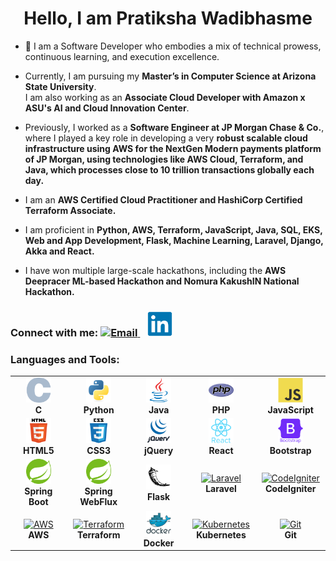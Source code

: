 <h1 align="center">Hello, I am Pratiksha Wadibhasme</h1>

- 👋 I am a Software Developer who embodies a mix of technical prowess, continuous learning, and execution excellence.

- Currently, I am pursuing my **Master’s in Computer Science at Arizona State University**.  
  I am also working as an **Associate Cloud Developer with Amazon x ASU's AI and Cloud Innovation Center**.

- Previously, I worked as a **Software Engineer at JP Morgan Chase & Co.**, where I played a key role in developing a very **robust scalable cloud infrastructure using AWS for the NextGen Modern payments platform of JP Morgan, using technologies like AWS Cloud, Terraform, and Java, which processes close to 10 trillion transactions globally each day.**

- I am an **AWS Certified Cloud Practitioner and HashiCorp Certified Terraform Associate.**

- I am proficient in **Python, AWS, Terraform, JavaScript, Java, SQL, EKS, Web and App Development, Flask, Machine Learning, Laravel, Django, Akka and React.**

- I have won multiple large-scale hackathons, including the **AWS Deepracer ML-based Hackathon and Nomura KakushIN National Hackathon.**

<h3 align="left">Connect with me:
  <a href="mailto:pratikshawadibhasme@gmail.com" target="_blank">
    <img src="https://www.vectorlogo.zone/logos/gmail/gmail-icon.svg" alt="Email" width="40" height="40"/>
  </a>
  &nbsp;&nbsp;
  <a href="https://www.linkedin.com/in/pratikshawadibhasme/" target="_blank">
    <img src="https://raw.githubusercontent.com/devicons/devicon/master/icons/linkedin/linkedin-original.svg" alt="LinkedIn" width="40" height="40"/>
  </a>
</h3>
<h3 align="left">Languages and Tools:</h3>
<table>
  <!-- Programming Languages -->
  <tr>
    <td align="center" width="140">
      <a href="https://www.cprogramming.com/" target="_blank">
        <img src="https://raw.githubusercontent.com/devicons/devicon/master/icons/c/c-original.svg" alt="C" width="40" height="40"/>
      </a>
      <br/><b>C</b>
    </td>
    <td align="center" width="140">
      <a href="https://www.python.org" target="_blank">
        <img src="https://raw.githubusercontent.com/devicons/devicon/master/icons/python/python-original.svg" alt="Python" width="40" height="40"/>
      </a>
      <br/><b>Python</b>
    </td>
    <td align="center" width="140">
      <a href="https://www.java.com" target="_blank">
        <img src="https://raw.githubusercontent.com/devicons/devicon/master/icons/java/java-original.svg" alt="Java" width="40" height="40"/>
      </a>
      <br/><b>Java</b>
    </td>
    <td align="center" width="140">
      <a href="https://www.php.net/" target="_blank">
        <img src="https://raw.githubusercontent.com/devicons/devicon/master/icons/php/php-original.svg" alt="PHP" width="40" height="40"/>
      </a>
      <br/><b>PHP</b>
    </td>
    <td align="center" width="140">
      <a href="https://developer.mozilla.org/en-US/docs/Web/JavaScript" target="_blank">
        <img src="https://raw.githubusercontent.com/devicons/devicon/master/icons/javascript/javascript-original.svg" alt="JavaScript" width="40" height="40"/>
      </a>
      <br/><b>JavaScript</b>
    </td>
  </tr>

  <!-- Web Development -->
  <tr>
    <td align="center" width="140">
      <a href="https://www.w3.org/html/" target="_blank">
        <img src="https://raw.githubusercontent.com/devicons/devicon/master/icons/html5/html5-original-wordmark.svg" alt="HTML5" width="40" height="40"/>
      </a>
      <br/><b>HTML5</b>
    </td>
    <td align="center" width="140">
      <a href="https://www.w3schools.com/css/" target="_blank">
        <img src="https://raw.githubusercontent.com/devicons/devicon/master/icons/css3/css3-original-wordmark.svg" alt="CSS3" width="40" height="40"/>
      </a>
      <br/><b>CSS3</b>
    </td>
    <td align="center" width="140">
      <a href="https://jquery.com/" target="_blank">
        <img src="https://raw.githubusercontent.com/devicons/devicon/master/icons/jquery/jquery-original-wordmark.svg" alt="jQuery" width="40" height="40"/>
      </a>
      <br/><b>jQuery</b>
    </td>
    <td align="center" width="140">
      <a href="https://react.dev/" target="_blank">
        <img src="https://raw.githubusercontent.com/devicons/devicon/master/icons/react/react-original-wordmark.svg" alt="React" width="40" height="40"/>
      </a>
      <br/><b>React</b>
    </td>
    <td align="center" width="140">
      <a href="https://getbootstrap.com/" target="_blank">
        <img src="https://raw.githubusercontent.com/devicons/devicon/master/icons/bootstrap/bootstrap-plain-wordmark.svg" alt="Bootstrap" width="40" height="40"/>
      </a>
      <br/><b>Bootstrap</b>
    </td>
  </tr>

  <!-- Frameworks -->
  <tr>
    <td align="center" width="140">
      <a href="https://spring.io/projects/spring-boot" target="_blank">
        <img src="https://raw.githubusercontent.com/devicons/devicon/master/icons/spring/spring-original.svg" alt="Spring Boot" width="40" height="40"/>
      </a>
      <br/><b>Spring Boot</b>
    </td>
    <td align="center" width="140">
      <a href="https://spring.io/projects/spring-webflux" target="_blank">
        <img src="https://raw.githubusercontent.com/devicons/devicon/master/icons/spring/spring-original.svg" alt="Spring WebFlux" width="40" height="40"/>
      </a>
      <br/><b>Spring WebFlux</b>
    </td>
    <td align="center" width="140">
      <a href="https://flask.palletsprojects.com/" target="_blank">
        <img src="https://raw.githubusercontent.com/devicons/devicon/master/icons/flask/flask-original.svg" alt="Flask" width="40" height="40"/>
      </a>
      <br/><b>Flask</b>
    </td>
    <td align="center" width="140">
      <a href="https://laravel.com/" target="_blank">
        <img src="https://cdn.worldvectorlogo.com/logos/laravel-2.svg" alt="Laravel" width="40" height="40"/>
      </a>
      <br/><b>Laravel</b>
    </td>
    <td align="center" width="140">
      <a href="https://codeigniter.com/" target="_blank">
        <img src="https://cdn.worldvectorlogo.com/logos/codeigniter.svg" alt="CodeIgniter" width="40" height="40"/>
      </a>
      <br/><b>CodeIgniter</b>
    </td>
  </tr>

  <!-- Cloud and DevOps -->
  <tr>
    <td align="center" width="140">
      <a href="https://aws.amazon.com/" target="_blank">
        <img src="https://www.vectorlogo.zone/logos/amazon_aws/amazon_aws-icon.svg" alt="AWS" width="40" height="40"/>
      </a>
      <br/><b>AWS</b>
    </td>
    <td align="center" width="140">
      <a href="https://www.terraform.io/" target="_blank">
        <img src="https://www.vectorlogo.zone/logos/terraformio/terraformio-icon.svg" alt="Terraform" width="40" height="40"/>
      </a>
      <br/><b>Terraform</b>
    </td>
    <td align="center" width="140">
      <a href="https://www.docker.com/" target="_blank">
        <img src="https://raw.githubusercontent.com/devicons/devicon/master/icons/docker/docker-original-wordmark.svg" alt="Docker" width="40" height="40"/>
      </a>
      <br/><b>Docker</b>
    </td>
    <td align="center" width="140">
      <a href="https://kubernetes.io/" target="_blank">
        <img src="https://www.vectorlogo.zone/logos/kubernetes/kubernetes-icon.svg" alt="Kubernetes" width="40" height="40"/>
      </a>
      <br/><b>Kubernetes</b>
    </td>
    <td align="center" width="140">
      <a href="https://git-scm.com/" target="_blank">
        <img src="https://www.vectorlogo.zone/logos/git-scm/git-scm-icon.svg" alt="Git" width="40" height="40"/>
      </a>
      <br/><b>Git</b>
    </td>
  </tr>
</table>

</p>
